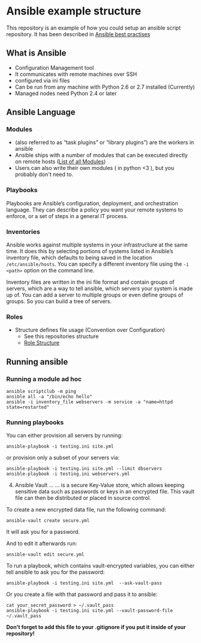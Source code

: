 # Ansible example structure
This repository is an example of how you could setup an ansible script repository. 
It has been described in [Ansible best practises](https://docs.ansible.com/ansible/playbooks_best_practices.html)

## What is Ansible
* Configuration Management tool
* It communicates with remote machines over SSH
* configured via ini files
* Can be run from any machine with Python 2.6 or 2.7 installed (Currently)
* Managed nodes need Python 2.4 or later

## Ansible Language

### Modules
* (also referred to as “task plugins” or “library plugins”) are the workers in ansible
* Ansible ships with a number of modules that can be executed directly on remote hosts ([List of all Modules](https://docs.ansible.com/ansible/list_of_all_modules.html))
* Users can also write their own modules ( in python <3 ), but you probably don't need to. 

### Playbooks
Playbooks are Ansible’s configuration, deployment, and orchestration language. They can describe a policy you want your remote systems to enforce, or a set of steps in a general IT process.

###  Inventories
Ansible works against multiple systems in your infrastructure at the same time. It does this by selecting portions of systems listed in Ansible’s inventory file, which defaults to being saved in the location `/etc/ansible/hosts`. You can specify a different inventory file using the `-i <path>` option on the command line.
 
Inventory files are written in the ini file format and contain groups of servers, which are a way to tell ansible, which servers your system is made up of. You can add a server to multiple groups or even define groups of groups. So you can build a tree of servers.

### Roles
* Structure defines file usage (Convention over Configuration)
  * See this repositories structure
  * [Role Structure](https://docs.ansible.com/ansible/playbooks_best_practices.html#directory-layout)

## Running ansible

### Running a module ad hoc
```
ansible scriptclub -m ping
ansible all -a "/bin/echo hello"
ansible -i inventory_file webservers -m service -a "name=httpd state=restarted"
```

### Running playbooks
You can either provision all servers by running:
```
ansible-playbook -i testing.ini site.yml 
```

or provision only a subset of your servers via:
```
ansible-playbook -i testing.ini site.yml --limit dbservers
ansible-playbook -i testing.ini webservers.yml
```

4. Ansible Vault ...
... is a secure Key-Value store, which allows keeping sensitive data such as passwords or keys in an encrypted file. This vault file can then be distributed or placed in source control.

To create a new encrypted data file, run the following command:
```
ansible-vault create secure.yml
```
It will ask you for a password.

And to edit it afterwards run:
```
ansible-vault edit secure.yml
```

To run a playbook, which contains vault-encrypted variables, you can either tell ansible to ask you for the password:
```
ansible-playbook -i testing.ini site.yml  --ask-vault-pass
```

Or you create a file with that password and pass it to ansible:
```
cat your_secret_password > ~/.vault_pass
ansible-playbook -i testing.ini site.yml --vault-password-file ~/.vault_pass
```
**Don't forget to add this file to your .gitignore if you put it inside of your repository!** 

